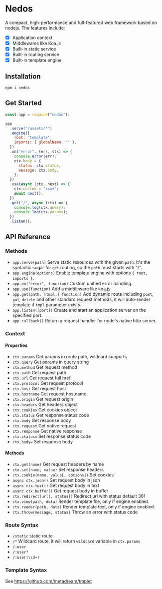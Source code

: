 # Nedos

A compact, high-performance and full-featured web framework based on nodejs. The
features include:

- [x] Application context
- [x] Middlewares like Koa.js
- [x] Built-in static service
- [x] Built-in routing service
- [x] Built-in template engine

## Installation

```
npm i nedos
```

## Get Started

```js
const app = require("nedos");

app
  .serve("/assets/*")
  .engine({
    root: "template",
    imports: { globalName: "" },
  })
  .on("error", (err, ctx) => {
    console.error(err);
    ctx.body = {
      status: ctx.status,
      message: ctx.body,
    };
  })
  .use(async (ctx, next) => {
    ctx.custom = "xxxx";
    await next();
  })
  .get("/", async (ctx) => {
    console.log(ctx.query);
    console.log(ctx.params);
  })
  .listen();
```

## API Reference

### Methods

- `app.serve(path)` Serve static resources with the given `path`. It's the
  syntactic sugar for `get` routing, so the `path` must starts with "/".
- `app.engine(options)` Enable template engine with options `{ root, imports }`.
- `app.on("error", function)` Custom unified error handling.
- `app.use(function)` Add a middleware like koa.js.
- `app.get(path, [tmpl,] function)` Add dynamic route including `post`, `put`,
  `delete` and other standard request methods, it will auto-render template if
  `tmpl` parameter exists.
- `app.listen([port])` Create and start an application server on the specified
  port.
- `app.callback()` Return a request handler for node's native http server.

### Context

#### Properties

- `ctx.params` Get params in route path, wildcard supports
- `ctx.query` Get params in query string
- `ctx.method` Get request method
- `ctx.path` Get request path
- `ctx.url` Get request full href
- `ctx.protocol` Get request protocol
- `ctx.host` Get request host
- `ctx.hostname` Get request hostname
- `ctx.origin` Get request origin
- `ctx.headers` Get headers object
- `ctx.cookies` Get cookies object
- `ctx.status` Get response status code
- `ctx.body` Get response body
- `ctx.request` Get native request
- `ctx.response` Get native response
- `ctx.status=` Set response status code
- `ctx.body=` Set response body

#### Methods

- `ctx.get(name)` Get request headers by name
- `ctx.set(name, value)` Set response headers
- `ctx.cookie(name, value[, options])` Set cookies
- `async ctx.json()` Get request body in json
- `async ctx.text()` Get request body in text
- `async ctx.buffer()` Get request body in buffer
- `ctx.redirect(url[, status])` Redirect url with status default 301
- `ctx.view(path, data)` Render template file, only if engine enabled.
- `ctx.render(path, data)` Render template text, only if engine enabled.
- `ctx.throw(message, status)` Throw an error with status code

### Route Syntax

- `/static` static route
- `/*` Wildcard route, it will return `wildcard` variable in `ctx.params`
- `/:user`
- `/:user?`
- `/:user(\\d+)`

### Template Syntax

See https://github.com/metadream/tmplet
